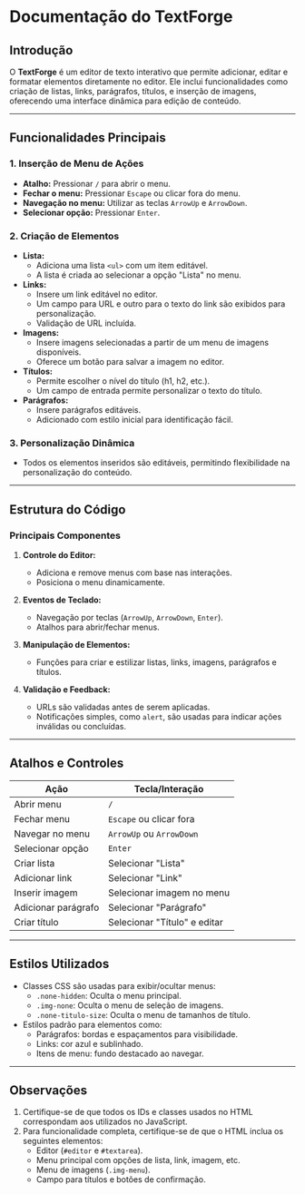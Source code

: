 # **Documentação do TextForge**

## **Introdução**
O **TextForge** é um editor de texto interativo que permite adicionar, editar e formatar elementos diretamente no editor. Ele inclui funcionalidades como criação de listas, links, parágrafos, títulos, e inserção de imagens, oferecendo uma interface dinâmica para edição de conteúdo.

---

## **Funcionalidades Principais**

### **1. Inserção de Menu de Ações**
- **Atalho:** Pressionar `/` para abrir o menu.
- **Fechar o menu:** Pressionar `Escape` ou clicar fora do menu.
- **Navegação no menu:** Utilizar as teclas `ArrowUp` e `ArrowDown`.
- **Selecionar opção:** Pressionar `Enter`.

### **2. Criação de Elementos**
- **Lista:**
  - Adiciona uma lista `<ul>` com um item editável.
  - A lista é criada ao selecionar a opção "Lista" no menu.
- **Links:**
  - Insere um link editável no editor.
  - Um campo para URL e outro para o texto do link são exibidos para personalização.
  - Validação de URL incluída.
- **Imagens:**
  - Insere imagens selecionadas a partir de um menu de imagens disponíveis.
  - Oferece um botão para salvar a imagem no editor.
- **Títulos:**
  - Permite escolher o nível do título (h1, h2, etc.).
  - Um campo de entrada permite personalizar o texto do título.
- **Parágrafos:**
  - Insere parágrafos editáveis.
  - Adicionado com estilo inicial para identificação fácil.

### **3. Personalização Dinâmica**
- Todos os elementos inseridos são editáveis, permitindo flexibilidade na personalização do conteúdo.

---

## **Estrutura do Código**

### **Principais Componentes**
1. **Controle do Editor:**
   - Adiciona e remove menus com base nas interações.
   - Posiciona o menu dinamicamente.
   
2. **Eventos de Teclado:**
   - Navegação por teclas (`ArrowUp`, `ArrowDown`, `Enter`).
   - Atalhos para abrir/fechar menus.

3. **Manipulação de Elementos:**
   - Funções para criar e estilizar listas, links, imagens, parágrafos e títulos.

4. **Validação e Feedback:**
   - URLs são validadas antes de serem aplicadas.
   - Notificações simples, como `alert`, são usadas para indicar ações inválidas ou concluídas.

---

## **Atalhos e Controles**

| **Ação**              | **Tecla/Interação**           |
|-----------------------|-------------------------------|
| Abrir menu            | `/`                           |
| Fechar menu           | `Escape` ou clicar fora       |
| Navegar no menu       | `ArrowUp` ou `ArrowDown`      |
| Selecionar opção      | `Enter`                       |
| Criar lista           | Selecionar "Lista"            |
| Adicionar link        | Selecionar "Link"             |
| Inserir imagem        | Selecionar imagem no menu     |
| Adicionar parágrafo   | Selecionar "Parágrafo"        |
| Criar título          | Selecionar "Título" e editar  |

---

## **Estilos Utilizados**
- Classes CSS são usadas para exibir/ocultar menus:
  - `.none-hidden`: Oculta o menu principal.
  - `.img-none`: Oculta o menu de seleção de imagens.
  - `.none-titulo-size`: Oculta o menu de tamanhos de título.
- Estilos padrão para elementos como:
  - Parágrafos: bordas e espaçamentos para visibilidade.
  - Links: cor azul e sublinhado.
  - Itens de menu: fundo destacado ao navegar.

---

## **Observações**
1. Certifique-se de que todos os IDs e classes usados no HTML correspondam aos utilizados no JavaScript.
2. Para funcionalidade completa, certifique-se de que o HTML inclua os seguintes elementos:
   - Editor (`#editor` e `#textarea`).
   - Menu principal com opções de lista, link, imagem, etc.
   - Menu de imagens (`.img-menu`).
   - Campo para títulos e botões de confirmação.
